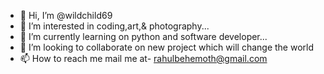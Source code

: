 - 👋 Hi, I’m @wildchild69
- 👀 I’m interested in coding,art,& photography...
- 🌱 I’m currently learning on python and software developer...
- 💞️ I’m looking to collaborate on new project which will change the world
- 📫 How to reach me mail me at- rahulbehemoth@gmail.com

<!---
wildchild69/wildchild69 is a ✨ special ✨ repository because its `README.md` (this file) appears on your GitHub profile.
You can click the Preview link to take a look at your changes.
--->
